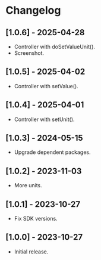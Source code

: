 # Changelog

## [1.0.6] - 2025-04-28

* Controller with doSetValueUnit().
* Screenshot.

## [1.0.5] - 2025-04-02

* Controller with setValue().

## [1.0.4] - 2025-04-01

* Controller with setUnit().

## [1.0.3] - 2024-05-15

* Upgrade dependent packages.

## [1.0.2] - 2023-11-03

* More units.

## [1.0.1] - 2023-10-27

* Fix SDK versions.

## [1.0.0] - 2023-10-27

* Initial release.